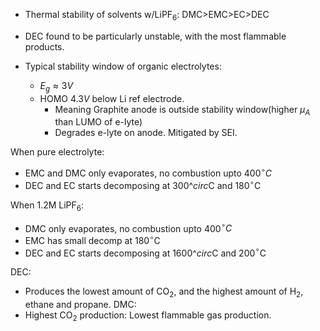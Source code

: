 - Thermal stability of solvents w/LiPF$_6$: DMC>EMC>EC>DEC
- DEC found to be particularly unstable, with the most flammable products.

- Typical stability window of organic electrolytes: 
	- $E_g \approx 3V$
	- HOMO $4.3V$ below Li ref electrode. 
		- Meaning Graphite anode is outside stability window(higher $\mu_A$ than LUMO of e-lyte)
		- Degrades e-lyte on anode. Mitigated by SEI.

When pure electrolyte:
- EMC and DMC only evaporates, no combustion upto 400$^\circ C$
- DEC and EC starts decomposing at 300$\^circ$C and 180$^\circ$C

When 1.2M LiPF$_6$:
- DMC only evaporates, no combustion upto 400$^\circ C$
- EMC has small decomp at 180$^\circ$C
- DEC and EC starts decomposing at 1600$\^circ$C and 200$^\circ$C

DEC:
- Produces the lowest amount of CO$_2$, and the highest amount of H$_2$, ethane and propane.
DMC:
- Highest CO$_2$ production: Lowest flammable gas production.